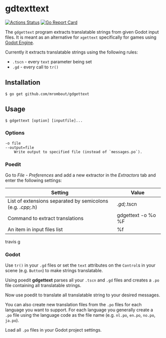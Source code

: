 # gdtexttext

[![Actions Status](https://github.com/mrombout/gdgettext/workflows/Main/badge.svg)](https://github.com/mrombout/gdgettext/actions) [![Go Report Card](https://goreportcard.com/badge/github.com/mrombout/gdgettext)](https://goreportcard.com/report/github.com/mrombout/gdgettext)

The `gdgettext` program extracts translatable strings from given Godot input files. It is meant as an alternative for `xgettext` specifically for games using [Godot Engine](https://godotengine.org/).

Currently it extracts translatable strings using the following rules:

* `.tscn` - every `text` parameter being set
* `.gd` - every call to `tr()`

## Installation

    $ go get github.com/mrombout/gdgettext

## Usage

    $ gdgettext [option] [inputfile]...

### Options

```
-o file
--output=file
    Write output to specified file (instead of `messages.po`).
```

### Poedit

Go to _File - Preferences_ and add a new extractor in the _Extractors_ tab and enter the following settings:

| Setting                                                     | Value              |
| ----------------------------------------------------------- | ------------------ |
| List of extensions separated by semicolons (e.g. *.cpp;*.h) | ‪*.gd;*.tscn        |
| Command to extract translations                             | ‪gdgettext -o %o %F |
| An item in input files list                                 | %f                 |
travis g
### Godot

Use `tr()` in your `.gd` files or set the `text` attributes on the `Control`s in your scene (e.g. `Button`) to make strings translatable.

Using poedit **gdgettext** parses all your `.tscn` and `.gd` files and creates a `.po` file containing all translatable strings.

Now use poedit to translate all translatable string to your desired messages.

You can also create new translation files from the `.po` files for each language you want to support. For each language you generally create a `.po` file using the language code as the file name (e.g. `nl.po`, `en.po`, `no.po`, `ja.po`).

Load all `.po` files in your Godot project settings.
